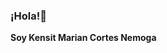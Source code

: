 ### ¡Hola!👋
**Soy Kensit Marian Cortes Nemoga**
<!--
**kensitmcn18/kensitmcn18** is a ✨ _special_ ✨ repository because its `README.md` (this file) appears on your GitHub profile.

Here are some ideas to get you started:

- 🔭 Actualmente estoy trabajando como 
- 🌱 Actualmente estoy estudiando en la plataforma de Linkedin Learning y Coursera 
- 👯 I’m looking to collaborate on ...
- 🤔 I’m looking for help with ...
- 💬 Ask me about ...
- 📫 How to reach me: ...
- 😄 Pronouns: ...
- ⚡ Fun fact: ...
-->
